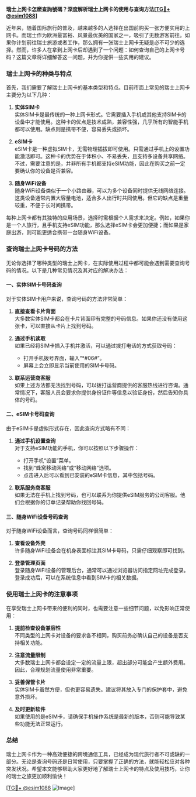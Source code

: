 **瑞士上网卡怎麽查詢號碼？深度解析瑞士上网卡的使用与查询方法[[TG💪+ @esim1088](https://t.me/s/esim1088)]**

近年来，随着国际旅行的普及，越来越多的人选择在出国前购买一张方便实用的上网卡。而瑞士作为欧洲最富裕、风景最优美的国家之一，吸引了无数游客前往。如果你计划前往瑞士旅游或者工作，那么拥有一张瑞士上网卡无疑是必不可少的选择。然而，许多人在拿到上网卡后却遇到了一个问题：如何查询自己的上网卡号码？这篇文章将详细解答这一问题，并为你提供一些实用的建议。

### 瑞士上网卡的种类与特点

首先，我们需要了解瑞士上网卡的基本类型和特点。目前市面上常见的瑞士上网卡主要分为以下几种：

1. **实体SIM卡**  
   实体SIM卡是最传统的一种上网卡形式。它需要插入手机或其他支持SIM卡的设备中才能使用。这种卡的优点是技术成熟，兼容性强，几乎所有的智能手机都可以使用。缺点则是携带不便，容易丢失或损坏。

2. **eSIM卡**  
   eSIM卡是一种虚拟SIM卡，无需物理插拔即可使用。只需通过手机上的设置功能激活即可。这种卡的优势在于体积小、不易丢失，且支持多设备共享网络。不过，需要注意的是，并非所有手机都支持eSIM功能，因此在购买之前一定要确认你的设备是否兼容。

3. **随身WiFi设备**  
   随身WiFi设备类似于一个小路由器，可以为多个设备同时提供无线网络连接。这类设备通常内置大容量电池，适合多人出行时共同使用。但它的缺点是重量较重，不便于长时间携带。

每种上网卡都有其独特的应用场景，选择时需根据个人需求来决定。例如，如果你是一个人旅行，且手机支持eSIM功能，那么选择eSIM卡会更加便捷；而如果是家庭出游，则可能更适合携带一台随身WiFi设备。

### 查询瑞士上网卡号码的方法

无论你选择了哪种类型的瑞士上网卡，在实际使用过程中都可能会遇到需要查询号码的情况。以下是几种常见情况及其对应的解决办法：

#### 一、实体SIM卡号码查询

对于实体SIM卡用户来说，查询号码的方法非常简单：

1. **直接查看卡片背面**  
   大多数实体SIM卡都会在卡片背面印有完整的号码信息。如果你还没有使用这张卡，可以直接从卡片上找到号码。

2. **通过手机读取**  
   如果已经将SIM卡插入手机并激活，可以通过拨打电话的方式获取号码：
   - 打开手机拨号界面，输入“*#06#”。
   - 屏幕上会立即显示当前使用的SIM卡号码。

3. **联系运营商客服**  
   如果上述方法都无法找到号码，可以拨打运营商提供的客服热线进行咨询。通常情况下，客服人员会要求你提供身份证件等信息以验证身份，然后告知你具体的号码。

#### 二、eSIM卡号码查询

由于eSIM卡是虚拟形式存在，因此查询方式略有不同：

1. **通过手机设置查询**  
   对于支持eSIM功能的手机，你可以按照以下步骤操作：
   - 打开手机“设置”菜单。
   - 找到“蜂窝移动网络”或“移动网络”选项。
   - 点击进入后可以看到已安装的eSIM卡信息，其中包括号码。

2. **联系服务商客服**  
   如果无法在手机上找到号码，也可以联系为你提供eSIM服务的公司客服。他们会根据你的订单记录帮助你找回号码。

#### 三、随身WiFi设备号码查询

对于随身WiFi设备而言，查询号码同样很简单：

1. **查看设备外壳**  
   许多随身WiFi设备会在机身表面标注其SIM卡号码，只需仔细观察即可找到。

2. **登录管理页面**  
   登录随身WiFi设备的管理后台，通常可以通过浏览器访问指定网址完成登录。登录成功后，可以在系统信息中看到SIM卡的相关数据。

### 使用瑞士上网卡的注意事项

在享受瑞士上网卡带来的便利的同时，也需要注意一些细节问题，以免影响正常使用：

1. **提前检查设备兼容性**  
   不同类型的上网卡对设备的要求各不相同，购买前务必确认自己的设备是否支持相关功能。

2. **注意流量限制**  
   大多数瑞士上网卡都会设定一定的流量上限，超出部分可能会产生额外费用。因此，合理规划流量使用非常重要。

3. **妥善保管卡片**  
   实体SIM卡虽然方便，但也更容易遗失。建议将其放入专门的保护套中，避免意外损坏。

4. **及时更新软件**  
   如果使用的是eSIM卡，请确保手机操作系统是最新的版本，否则可能导致某些功能无法正常运行。

### 总结

瑞士上网卡作为一种高效便捷的跨境通信工具，已经成为现代旅行者不可或缺的一部分。无论是查询号码还是日常使用，只要掌握了正确的方法，就能轻松应对各种突发状况。希望本文能够帮助大家更好地了解瑞士上网卡的特点及使用技巧，让你的瑞士之旅更加顺利愉快！

[[TG💪+ @esim1088](https://t.me/s/esim1088) ![Image](https://i.postimg.cc/4NQfJmqS/Snipaste-2025-05-13-00-14-12.png)]